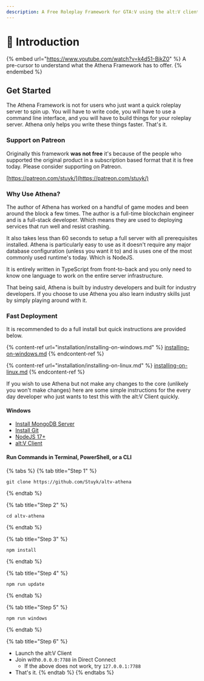 ```yaml
---
description: A Free Roleplay Framework for GTA:V using the alt:V client.
---
```


# 👋 Introduction

{% embed url="https://www.youtube.com/watch?v=k4d51-BjkZ0" %}
A pre-cursor to understand what the Athena Framework has to offer.
{% endembed %}

## Get Started

The Athena Framework is not for users who just want a quick roleplay server to spin up. You will have to write code, you will have to use a command line interface, and you will have to build things for your roleplay server. Athena only helps you write these things faster. That's it.

### Support on Patreon

Originally this framework **was not free** it's because of the people who supported the original product in a subscription based format that it is free today. Please consider supporting on Patreon.

[https://patreon.com/stuyk/](https://patreon.com/stuyk/)

### Why Use Athena?

The author of Athena has worked on a handful of game modes and been around the block a few times. The author is a full-time blockchain engineer and is a full-stack developer. Which means they are used to deploying services that run well and resist crashing.

It also takes less than 60 seconds to setup a full server with all prerequisites installed. Athena is particularly easy to use as it doesn't require any major database configuration (unless you want it to) and is uses one of the most commonly used runtime's today. Which is NodeJS.

It is entirely written in TypeScript from front-to-back and you only need to know one language to work on the entire server infrastructure.

That being said, Athena is built by industry developers and built for industry developers. If you choose to use Athena you also learn industry skills just by simply playing around with it.

### Fast Deployment

It is recommended to do a full install but quick instructions are provided below.

{% content-ref url="installation/installing-on-windows.md" %}
[installing-on-windows.md](installation/installing-on-windows.md)
{% endcontent-ref %}

{% content-ref url="installation/installing-on-linux.md" %}
[installing-on-linux.md](installation/installing-on-linux.md)
{% endcontent-ref %}

If you wish to use Athena but not make any changes to the core (unlikely you won't make changes) here are some simple instructions for the every day developer who just wants to test this with the alt:V Client quickly.

#### Windows

* [Install MongoDB Server](https://www.mongodb.com/try/download/community)
* [Install Git](https://git-scm.com/downloads)
* [NodeJS 17+](https://nodejs.org/en/download/)
* [alt:V Client](https://altv.mp/)

#### Run Commands in Terminal, PowerShell, or a CLI

{% tabs %}
{% tab title="Step 1" %}
```
git clone https://github.com/Stuyk/altv-athena
```
{% endtab %}

{% tab title="Step 2" %}
```
cd altv-athena
```
{% endtab %}

{% tab title="Step 3" %}
```
npm install
```
{% endtab %}

{% tab title="Step 4" %}
```
npm run update
```
{% endtab %}

{% tab title="Step 5" %}
```
npm run windows
```
{% endtab %}

{% tab title="Step 6" %}
* Launch the alt:V Client
* Join with`0.0.0.0:7788` in Direct Connect
  * If the above does not work, try `127.0.0.1:7788`
* That's it.
{% endtab %}
{% endtabs %}

